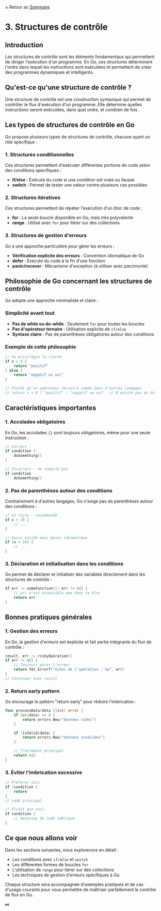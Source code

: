 🔝 Retour au [Sommaire](/SOMMAIRE.md)

# 3. Structures de contrôle

## Introduction

Les structures de contrôle sont les éléments fondamentaux qui permettent de diriger l'exécution d'un programme. En Go, ces structures déterminent l'ordre dans lequel les instructions sont exécutées et permettent de créer des programmes dynamiques et intelligents.

## Qu'est-ce qu'une structure de contrôle ?

Une structure de contrôle est une construction syntaxique qui permet de contrôler le flux d'exécution d'un programme. Elle détermine quelles instructions seront exécutées, dans quel ordre, et combien de fois.

## Les types de structures de contrôle en Go

Go propose plusieurs types de structures de contrôle, chacune ayant un rôle spécifique :

### 1. Structures conditionnelles
Ces structures permettent d'exécuter différentes portions de code selon des conditions spécifiques :
- **if/else** : Exécute du code si une condition est vraie ou fausse
- **switch** : Permet de tester une valeur contre plusieurs cas possibles

### 2. Structures itératives
Ces structures permettent de répéter l'exécution d'un bloc de code :
- **for** : La seule boucle disponible en Go, mais très polyvalente
- **range** : Utilisé avec `for` pour itérer sur des collections

### 3. Structures de gestion d'erreurs
Go a une approche particulière pour gérer les erreurs :
- **Vérification explicite des erreurs** : Convention idiomatique de Go
- **defer** : Exécute du code à la fin d'une fonction
- **panic/recover** : Mécanisme d'exception (à utiliser avec parcimonie)

## Philosophie de Go concernant les structures de contrôle

Go adopte une approche minimaliste et claire :

### Simplicité avant tout
- **Pas de while ou do-while** : Seulement `for` pour toutes les boucles
- **Pas d'opérateur ternaire** : Utilisation explicite de `if/else`
- **Syntaxe claire** : Pas de parenthèses obligatoires autour des conditions

### Exemple de cette philosophie
```go
// Go privilégie la clarté
if x > 0 {
    return "positif"
} else {
    return "négatif ou nul"
}

// Plutôt qu'un opérateur ternaire comme dans d'autres langages
// return x > 0 ? "positif" : "négatif ou nul"  // N'existe pas en Go
```

## Caractéristiques importantes

### 1. Accolades obligatoires
En Go, les accolades `{}` sont toujours obligatoires, même pour une seule instruction :
```go
// Correct
if condition {
    doSomething()
}

// Incorrect - ne compile pas
if condition
    doSomething()
```

### 2. Pas de parenthèses autour des conditions
Contrairement à d'autres langages, Go n'exige pas de parenthèses autour des conditions :
```go
// Go style - recommandé
if x > 10 {
    // ...
}

// Aussi valide mais moins idiomatique
if (x > 10) {
    // ...
}
```

### 3. Déclaration et initialisation dans les conditions
Go permet de déclarer et initialiser des variables directement dans les structures de contrôle :
```go
if err := someFunction(); err != nil {
    // err n'est accessible que dans ce bloc
    return err
}
```

## Bonnes pratiques générales

### 1. Gestion des erreurs
En Go, la gestion d'erreurs est explicite et fait partie intégrante du flux de contrôle :
```go
result, err := riskyOperation()
if err != nil {
    // Toujours gérer l'erreur
    return fmt.Errorf("échec de l'opération : %w", err)
}
// Continuer avec result
```

### 2. Return early pattern
Go encourage le pattern "return early" pour réduire l'imbrication :
```go
func processData(data []int) error {
    if len(data) == 0 {
        return errors.New("données vides")
    }

    if !isValid(data) {
        return errors.New("données invalides")
    }

    // Traitement principal
    return nil
}
```

### 3. Éviter l'imbrication excessive
```go
// Préférer ceci
if !condition {
    return
}
// code principal

// Plutôt que ceci
if condition {
    // beaucoup de code imbriqué
}
```

## Ce que nous allons voir

Dans les sections suivantes, nous explorerons en détail :
- Les conditions avec `if/else` et `switch`
- Les différentes formes de boucles `for`
- L'utilisation de `range` pour itérer sur des collections
- Les techniques de gestion d'erreurs spécifiques à Go

Chaque structure sera accompagnée d'exemples pratiques et de cas d'usage courants pour vous permettre de maîtriser parfaitement le contrôle de flux en Go.

⏭️
